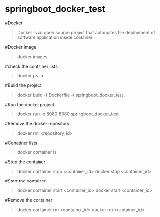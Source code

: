 # springboot_docker_test

#Docker 
>Docker is an open source project that automates the deployment of software application inside container

#Docker image 
>docker images

#check the container lists
>docker ps -a

#Bulid the project 
>docker build -f Dockerfile -t springboot_docker_test .

#Run the docker project
>docker run -p 8080:8080 springboot_docker_test

#Remove the docker repository
>docker rmi <repository_id>

#Conatiner lists
>docker container ls

#Stop the container
>docker container stop <container_id>
>docker stop <container_id>

#Start the container
>docker container start <container_id>
>docker start <container_id>

#Remove the container
>docker container rm <container_id>
>docker rm <container_id>
